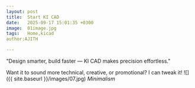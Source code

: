 ```yaml
---
layout: post
title:  Start KI CAD
date:   2025-09-17 15:01:35 +0300
image:  01image.jpg
tags:   Home,kicad
author:AJITH

---
```

"Design smarter, build faster — KI CAD makes precision effortless."

Want it to sound more technical, creative, or promotional? I can tweak it!
![]({{ site.baseurl }}/images/07.jpg)
*Minimalism*

